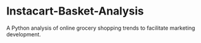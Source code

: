 # Instacart-Basket-Analysis
A Python analysis of online grocery shopping trends to facilitate marketing development.
